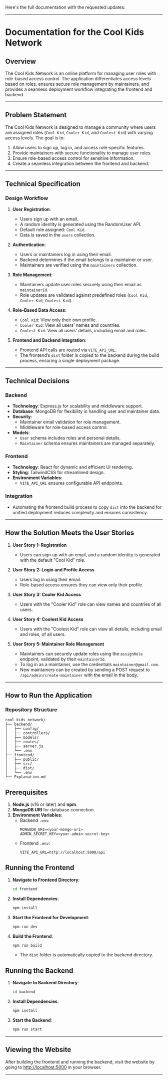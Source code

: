 Here's the full documentation with the requested updates:

---

# Documentation for the Cool Kids Network

## Overview

The Cool Kids Network is an online platform for managing user roles with role-based access control. The application differentiates access levels based on roles, ensures secure role management by maintainers, and provides a seamless deployment workflow integrating the frontend and backend.

---

## Problem Statement

The Cool Kids Network is designed to manage a community where users are assigned roles (`Cool Kid`, `Cooler Kid`, and `Coolest Kid`) with varying access levels. The goal is to:

1.  Allow users to sign up, log in, and access role-specific features.
2.  Provide maintainers with secure functionality to manage user roles.
3.  Ensure role-based access control for sensitive information.
4.  Create a seamless integration between the frontend and backend.

---

## Technical Specification

### Design Workflow

1.  **User Registration**:

    - Users sign up with an email.
    - A random identity is generated using the RandomUser API.
    - Default role assigned: `Cool Kid`.
    - Data is saved in the `users` collection.

2.  **Authentication**:

    - Users or maintainers log in using their email.
    - Backend determines if the email belongs to a maintainer or user.
    - Maintainers are verified using the `maintainers` collection.

3.  **Role Management**:

    - Maintainers update user roles securely using their email as `maintainerId`.
    - Role updates are validated against predefined roles (`Cool Kid`, `Cooler Kid`, `Coolest Kid`).

4.  **Role-Based Data Access**:

    - `Cool Kid`: View only their own profile.
    - `Cooler Kid`: View all users’ names and countries.
    - `Coolest Kid`: View all users’ details, including email and roles.

5.  **Frontend and Backend Integration**:

    - Frontend API calls are routed via `VITE_API_URL`.
    - The frontend’s `dist` folder is copied to the backend during the build process, ensuring a single deployment package.

---

## Technical Decisions

### Backend

- **Technology**: Express.js for scalability and middleware support.
- **Database**: MongoDB for flexibility in handling user and maintainer data.
- **Security**:
  - Maintainer email validation for role management.
  - Middleware for role-based access control.
- **Models**:
  - `User` schema includes roles and personal details.
  - `Maintainer` schema ensures maintainers are managed separately.

### Frontend

- **Technology**: React for dynamic and efficient UI rendering.
- **Styling**: TailwindCSS for streamlined design.
- **Environment Variables**:
  - `VITE_API_URL` ensures configurable API endpoints.

### Integration

- Automating the frontend build process to copy `dist` into the backend for unified deployment reduces complexity and ensures consistency.

---

## How the Solution Meets the User Stories

1.  **User Story 1: Registration**

    - Users can sign up with an email, and a random identity is generated with the default "Cool Kid" role.

2.  **User Story 2: Login and Profile Access**

    - Users log in using their email.
    - Role-based access ensures they can view only their profile.

3.  **User Story 3: Cooler Kid Access**

    - Users with the "Cooler Kid" role can view names and countries of all users.

4.  **User Story 4: Coolest Kid Access**

    - Users with the "Coolest Kid" role can view all details, including email and roles, of all users.

5.  **User Story 5: Maintainer Role Management**

    - Maintainers can securely update roles using the `assignRole` endpoint, validated by their `maintainerId`.
    - To log in as a maintainer, use the credentials `maintainer@gmail.com`.
    - New maintainers can be created by sending a POST request to `/api/admin/create-maintainer` with the email in the body.

---

## How to Run the Application

### Repository Structure

```
cool_kids_network/
├── backend/
│   ├── config/
│   ├── controllers/
│   ├── models/
│   ├── routes/
│   ├── server.js
│   └── .env
├── frontend/
│   ├── public/
│   ├── src/
│   ├── dist/
│   └── .env
└── Explanation.md

```

## Prerequisites

1. **Node.js** (v16 or later) and **npm**.
2. **MongoDB URI** for database connection.
3. **Environment Variables**:
   - Backend `.env`:
     ```env
     MONGODB_URI=<your-mongo-uri>
     ADMIN_SECRET_KEY=<your-admin-secret-key>
     ```
   - Frontend `.env`:
     ```env
     VITE_API_URL=http://localhost:5000/api
     ```

## Running the Frontend

1.  **Navigate to Frontend Directory**:

    ```bash
    cd frontend

    ```

2.  **Install Dependencies**:

    ```bash
    npm install

    ```

3.  **Start the Frontend for Development**:

    ```bash
    npm run dev

    ```

4.  **Build the Frontend**:

    ```bash
    npm run build

    ```

    - The `dist` folder is automatically copied to the backend directory.

## Running the Backend

1.  **Navigate to Backend Directory**:

    ```bash
    cd backend

    ```

2.  **Install Dependencies**:

    ```bash
    npm install

    ```

3.  **Start the Backend**:

    ```bash
    npm run start

    ```

---

## Viewing the Website

After building the frontend and running the backend, visit the website by going to [http://localhost:5000](http://localhost:5000) in your browser.

---

